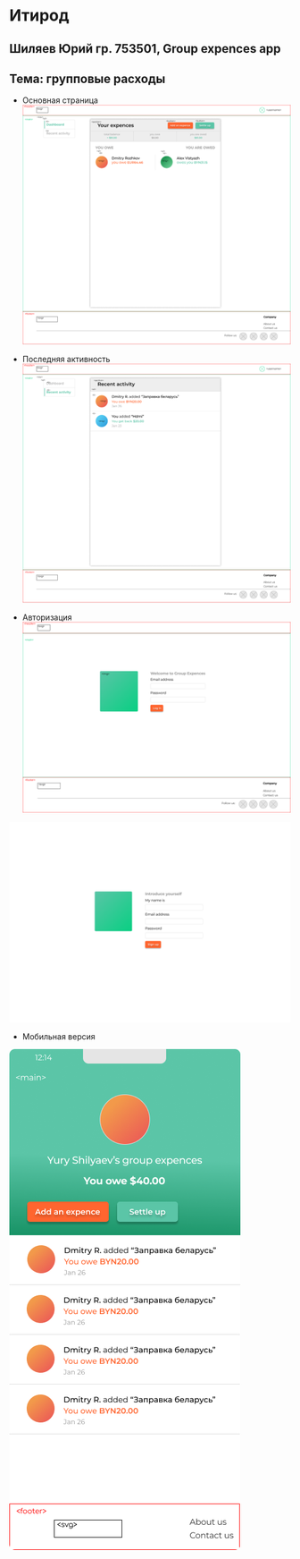 # Итирод

## Шиляев Юрий гр. 753501, Group expences app

## Тема: групповые расходы

- Основная страница
![](dashboard_with_tags.png)

- Последняя активность
![](recentactivity_with_tags.png)

- Авторизация
![](login.png)

![](signup.png)

- Мобильная версия

![](mobile.png)
